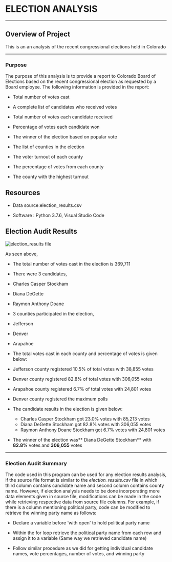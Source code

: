 # **ELECTION ANALYSIS**
---
## **Overview of Project**

This is an an analysis of the recent congressional elections held in Colorado

---
### **Purpose**

The purpose of this analysis is to provide a report to Colorado Board of Elections based on the recent congressional election as requested by a Board employee. The following information is provided in the report:

- Total number of votes cast
   
- A complete list of candidates who received votes
   
- Total number of votes each candidate received
   
- Percentage of votes each candidate won
   
- The winner of the election based on popular vote
   
- The list of counties in the election
    
- The voter turnout of each county
   
- The percentage of votes from each county 
   	
- The county with the highest turnout

## **Resources**

- Data source:election_results.csv

- Software : Python 3.7.6, Visual Studio Code 
	
## **Election Audit Results**

![election_results file](https://user-images.githubusercontent.com/89427676/133938175-11f7e555-0893-46b2-b8e8-cbeb5798fff6.png)

As seen above, 

- The total number of votes cast in the election is 369,711

- There were 3 candidates, 

 - Charles Casper Stockham
 - Diana DeGette
 - Raymon Anthony Doane

- 3 counties participated in the election,

 - Jefferson
 - Denver
 - Arapahoe

- The total votes cast in each county and percentage of votes is given below:

 - Jefferson county registered 10.5% of total votes with 38,855 votes
 - Denver county registered 82.8% of total votes with 306,055 votes
 - Arapahoe county registered 6.7% of total votes with 24,801 votes

- Denver county registered the maximum polls

- The candidate results in the election is given below:
  - Charles Casper Stockham got 23.0% votes with 85,213 votes
  - Diana DeGette Stockham got 82.8% votes with 306,055 votes
  - Raymon Anthony Doane Stockham got 6.7% votes with 24,801 votes

- The winner of the election was** Diana DeGette Stockham** with **82.8%** votes and **306,055** votes
---
### **Election Audit Summary**

The code used in this program can be used for any election results analysis, if the source file format is similar to the _election_results.csv_ file in which third column contains candidate name and second column contains county name. However, if election analysis needs to be done incorporating more data elements given in source file, modifications can be made in the code while retrieving respective data from source file columns. For example, if there is a column mentioning political party, code can be modified to retrieve the winning party name as follows:

- Declare a variable before 'with open' to hold political party name
	
- Within the for loop retrieve the political party name from each row and assign it to a variable (Same way we retrieved candidate name)
	
- Follow similar procedure as we did for getting individual candidate names, vote percentages, number of votes, and winning party
	
